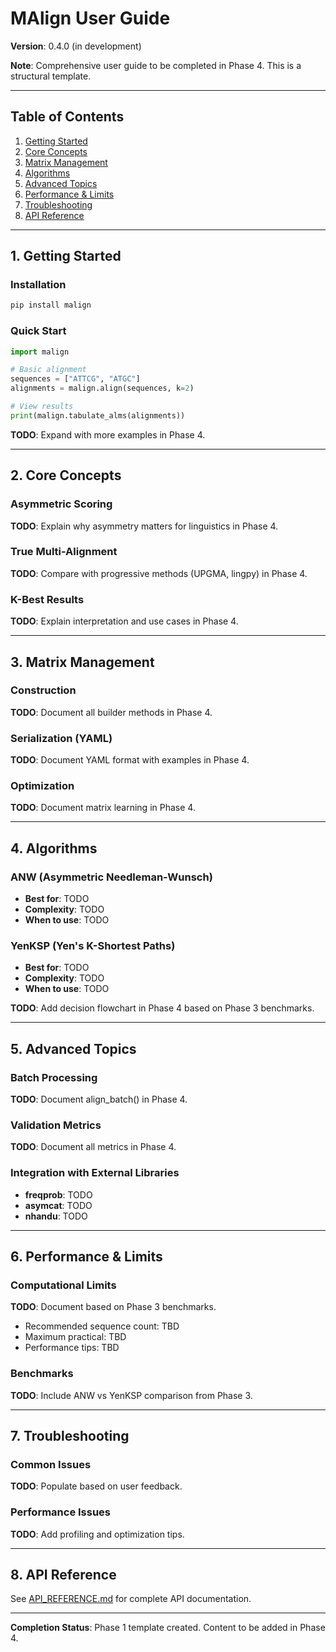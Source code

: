 # MAlign User Guide

**Version**: 0.4.0 (in development)

**Note**: Comprehensive user guide to be completed in Phase 4. This is a structural template.

---

## Table of Contents

1. [Getting Started](#getting-started)
2. [Core Concepts](#core-concepts)
3. [Matrix Management](#matrix-management)
4. [Algorithms](#algorithms)
5. [Advanced Topics](#advanced-topics)
6. [Performance & Limits](#performance--limits)
7. [Troubleshooting](#troubleshooting)
8. [API Reference](#api-reference)

---

## 1. Getting Started

### Installation

```bash
pip install malign
```

### Quick Start

```python
import malign

# Basic alignment
sequences = ["ATTCG", "ATGC"]
alignments = malign.align(sequences, k=2)

# View results
print(malign.tabulate_alms(alignments))
```

**TODO**: Expand with more examples in Phase 4.

---

## 2. Core Concepts

### Asymmetric Scoring

**TODO**: Explain why asymmetry matters for linguistics in Phase 4.

### True Multi-Alignment

**TODO**: Compare with progressive methods (UPGMA, lingpy) in Phase 4.

### K-Best Results

**TODO**: Explain interpretation and use cases in Phase 4.

---

## 3. Matrix Management

### Construction

**TODO**: Document all builder methods in Phase 4.

### Serialization (YAML)

**TODO**: Document YAML format with examples in Phase 4.

### Optimization

**TODO**: Document matrix learning in Phase 4.

---

## 4. Algorithms

### ANW (Asymmetric Needleman-Wunsch)

- **Best for**: TODO
- **Complexity**: TODO
- **When to use**: TODO

### YenKSP (Yen's K-Shortest Paths)

- **Best for**: TODO
- **Complexity**: TODO
- **When to use**: TODO

**TODO**: Add decision flowchart in Phase 4 based on Phase 3 benchmarks.

---

## 5. Advanced Topics

### Batch Processing

**TODO**: Document align_batch() in Phase 4.

### Validation Metrics

**TODO**: Document all metrics in Phase 4.

### Integration with External Libraries

- **freqprob**: TODO
- **asymcat**: TODO
- **nhandu**: TODO

---

## 6. Performance & Limits

### Computational Limits

**TODO**: Document based on Phase 3 benchmarks.

- Recommended sequence count: TBD
- Maximum practical: TBD
- Performance tips: TBD

### Benchmarks

**TODO**: Include ANW vs YenKSP comparison from Phase 3.

---

## 7. Troubleshooting

### Common Issues

**TODO**: Populate based on user feedback.

### Performance Issues

**TODO**: Add profiling and optimization tips.

---

## 8. API Reference

See [API_REFERENCE.md](API_REFERENCE.md) for complete API documentation.

---

**Completion Status**: Phase 1 template created. Content to be added in Phase 4.
